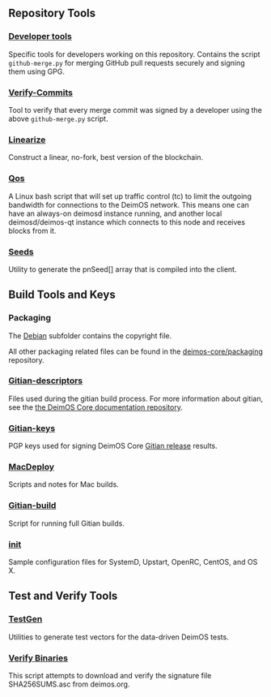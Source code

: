Repository Tools
---------------------

### [Developer tools](/contrib/devtools) ###
Specific tools for developers working on this repository.
Contains the script `github-merge.py` for merging GitHub pull requests securely and signing them using GPG.

### [Verify-Commits](/contrib/verify-commits) ###
Tool to verify that every merge commit was signed by a developer using the above `github-merge.py` script.

### [Linearize](/contrib/linearize) ###
Construct a linear, no-fork, best version of the blockchain.

### [Qos](/contrib/qos) ###

A Linux bash script that will set up traffic control (tc) to limit the outgoing bandwidth for connections to the DeimOS network. This means one can have an always-on deimosd instance running, and another local deimosd/deimos-qt instance which connects to this node and receives blocks from it.

### [Seeds](/contrib/seeds) ###
Utility to generate the pnSeed[] array that is compiled into the client.

Build Tools and Keys
---------------------

### Packaging ###
The [Debian](/contrib/debian) subfolder contains the copyright file.

All other packaging related files can be found in the [deimos-core/packaging](https://github.com/deimos-core/packaging) repository.

### [Gitian-descriptors](/contrib/gitian-descriptors) ###
Files used during the gitian build process. For more information about gitian, see the [the DeimOS Core documentation repository](https://github.com/deimos-core/docs).

### [Gitian-keys](/contrib/gitian-keys)
PGP keys used for signing DeimOS Core [Gitian release](/doc/release-process.md) results.

### [MacDeploy](/contrib/macdeploy) ###
Scripts and notes for Mac builds. 

### [Gitian-build](/contrib/gitian-build.py) ###
Script for running full Gitian builds.

### [init](/contrib/init) ###
Sample configuration files for SystemD, Upstart, OpenRC, CentOS, and OS X.

Test and Verify Tools 
---------------------

### [TestGen](/contrib/testgen) ###
Utilities to generate test vectors for the data-driven DeimOS tests.

### [Verify Binaries](/contrib/verifybinaries) ###
This script attempts to download and verify the signature file SHA256SUMS.asc from deimos.org.
